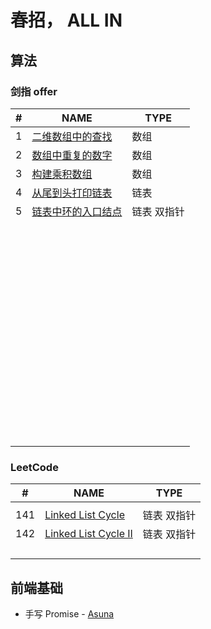 # 春招， ALL IN

## 算法

### 剑指 offer

| #    | NAME                                                         | TYPE        |
| ---- | ------------------------------------------------------------ | ----------- |
| 1    | [ 二维数组中的查找](https://www.nowcoder.com/practice/abc3fe2ce8e146608e868a70efebf62e?tpId=13&tqId=11154&tPage=1&rp=1&ru=/ta/coding-interviews&qru=/ta/coding-interviews/question-ranking) | 数组        |
| 2    | [ 数组中重复的数字](https://www.nowcoder.com/practice/623a5ac0ea5b4e5f95552655361ae0a8?tpId=13&tqId=11203&tPage=1&rp=1&ru=/ta/coding-interviews&qru=/ta/coding-interviews/question-ranking) | 数组        |
| 3    | [ 构建乘积数组](https://www.nowcoder.com/practice/94a4d381a68b47b7a8bed86f2975db46?tpId=13&tqId=11204&tPage=1&rp=1&ru=/ta/coding-interviews&qru=/ta/coding-interviews/question-ranking) | 数组        |
| 4    | [ 从尾到头打印链表](https://www.nowcoder.com/practice/d0267f7f55b3412ba93bd35cfa8e8035?tpId=13&tqId=11156&tPage=1&rp=1&ru=/ta/coding-interviews&qru=/ta/coding-interviews/question-ranking) | 链表        |
| 5    | [ 链表中环的入口结点](https://www.nowcoder.com/practice/253d2c59ec3e4bc68da16833f79a38e4?tpId=13&tqId=11208&tPage=1&rp=1&ru=/ta/coding-interviews&qru=/ta/coding-interviews/question-ranking) | 链表 双指针 |
|      |                                                              |             |
|      |                                                              |             |
|      |                                                              |             |
|      |                                                              |             |
|      |                                                              |             |
|      |                                                              |             |
|      |                                                              |             |
|      |                                                              |             |
|      |                                                              |             |
|      |                                                              |             |
|      |                                                              |             |
|      |                                                              |             |
|      |                                                              |             |
|      |                                                              |             |
|      |                                                              |             |
|      |                                                              |             |
|      |                                                              |             |
|      |                                                              |             |
|      |                                                              |             |
|      |                                                              |             |
|      |                                                              |             |
|      |                                                              |             |
|      |                                                              |             |
|      |                                                              |             |
|      |                                                              |             |
|      |                                                              |             |
|      |                                                              |             |
|      |                                                              |             |
|      |                                                              |             |
|      |                                                              |             |
|      |                                                              |             |
|      |                                                              |             |
|      |                                                              |             |
|      |                                                              |             |
|      |                                                              |             |
|      |                                                              |             |
|      |                                                              |             |
|      |                                                              |             |
|      |                                                              |             |
|      |                                                              |             |
|      |                                                              |             |
|      |                                                              |             |
|      |                                                              |             |
|      |                                                              |             |
|      |                                                              |             |
|      |                                                              |             |
|      |                                                              |             |
|      |                                                              |             |
|      |                                                              |             |
|      |                                                              |             |
|      |                                                              |             |
|      |                                                              |             |
|      |                                                              |             |
|      |                                                              |             |
|      |                                                              |             |
|      |                                                              |             |
|      |                                                              |             |
|      |                                                              |             |
|      |                                                              |             |
|      |                                                              |             |

### LeetCode

| #    | NAME                                                         | TYPE        |
| ---- | ------------------------------------------------------------ | ----------- |
|      |                                                              |             |
| 141  | [Linked List Cycle](https://leetcode-cn.com/problems/linked-list-cycle/) | 链表 双指针 |
| 142  | [Linked List Cycle II](https://leetcode-cn.com/problems/linked-list-cycle-ii/) | 链表 双指针 |
|      |                                                              |             |
|      |                                                              |             |
|      |                                                              |             |
|      |                                                              |             |



## 前端基础

- 手写 Promise - [Asuna](https://github.com/HytonightYX/Asuna)
